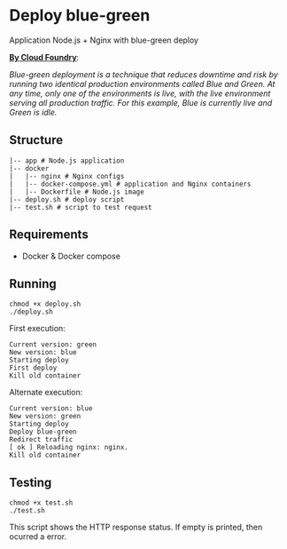 # Deploy blue-green

Application Node.js + Nginx with blue-green deploy

**[By Cloud Foundry](https://docs.cloudfoundry.org/devguide/deploy-apps/blue-green.html)**:

*Blue-green deployment is a technique that reduces downtime and risk by running two identical production environments called Blue and Green. At any time, only one of the environments is live, with the live environment serving all production traffic. For this example, Blue is currently live and Green is idle.*

## Structure

```
|-- app # Node.js application
|-- docker
|   |-- nginx # Nginx configs
|   |-- docker-compose.yml # application and Nginx containers
|   |-- Dockerfile # Node.js image
|-- deploy.sh # deploy script
|-- test.sh # script to test request
```

## Requirements

- Docker & Docker compose

## Running
```
chmod +x deploy.sh
./deploy.sh
```

First execution:
```
Current version: green
New version: blue
Starting deploy
First deploy
Kill old container
```

Alternate execution:
```
Current version: blue
New version: green
Starting deploy
Deploy blue-green
Redirect traffic
[ ok ] Reloading nginx: nginx.
Kill old container
```

## Testing
```
chmod +x test.sh
./test.sh
```

This script shows the HTTP response status. If empty is printed, then ocurred a error.